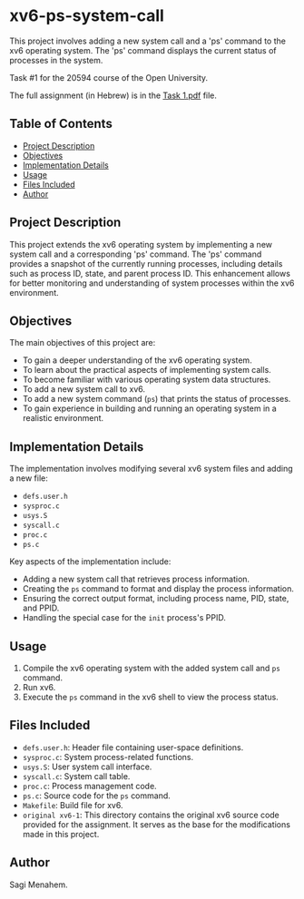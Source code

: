 # xv6-ps-system-call

This project involves adding a new system call and a 'ps' command to the xv6 operating system. The 'ps' command displays the current status of processes in the system.

Task #1 for the 20594 course of the Open University.

The full assignment (in Hebrew) is in the [Task 1.pdf](Task%201.pdf) file.

## Table of Contents

* [Project Description](#project-description)
* [Objectives](#objectives)
* [Implementation Details](#implementation-details)
* [Usage](#usage)
* [Files Included](#files-included)
* [Author](#author)

## Project Description

This project extends the xv6 operating system by implementing a new system call and a corresponding 'ps' command. The 'ps' command provides a snapshot of the currently running processes, including details such as process ID, state, and parent process ID. This enhancement allows for better monitoring and understanding of system processes within the xv6 environment.

## Objectives

The main objectives of this project are:

* To gain a deeper understanding of the xv6 operating system.
* To learn about the practical aspects of implementing system calls.
* To become familiar with various operating system data structures.
* To add a new system call to xv6.
* To add a new system command (`ps`) that prints the status of processes.
* To gain experience in building and running an operating system in a realistic environment.

## Implementation Details

The implementation involves modifying several xv6 system files and adding a new file:

* `defs.user.h`
* `sysproc.c`
* `usys.S`
* `syscall.c`
* `proc.c`
* `ps.c`

Key aspects of the implementation include:

* Adding a new system call that retrieves process information.
* Creating the `ps` command to format and display the process information.
* Ensuring the correct output format, including process name, PID, state, and PPID.
* Handling the special case for the `init` process's PPID.

## Usage

1.  Compile the xv6 operating system with the added system call and `ps` command.
2.  Run xv6.
3.  Execute the `ps` command in the xv6 shell to view the process status.

## Files Included

* `defs.user.h`: Header file containing user-space definitions.
* `sysproc.c`: System process-related functions.
* `usys.S`: User system call interface.
* `syscall.c`: System call table.
* `proc.c`: Process management code.
* `ps.c`: Source code for the `ps` command.
* `Makefile`: Build file for xv6.
* `original xv6-1`: This directory contains the original xv6 source code provided for the assignment. It serves as the base for the modifications made in this project.

## Author

Sagi Menahem.
